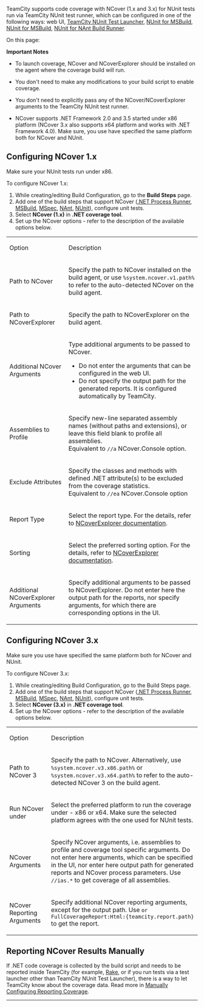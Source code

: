 [//]: # (title: NCover)
[//]: # (auxiliary-id: NCover)
TeamCity supports code coverage with NCover (1.x and 3.x) for NUnit tests run via TeamCity NUnit test runner, which can be configured in one of the following ways: web UI, [TeamCity NUnit Test Launcher](teamcity-nunit-test-launcher.md), [NUnit for MSBuild](nunit-for-msbuild.md), [NUnit for MSBuild](nunit-for-msbuild.md), [NUnit for NAnt Build Runner](nunit-for-nant-build-runner.md). 

On this page:

<tag-list of="chapter" mode="tree" depth="4"/>

__Important Notes__ 
	
* To launch coverage, NCover and NCoverExplorer should be installed on the agent where the coverage build will run.
	
* You don't need to make any modifications to your build script to enable coverage.
	
* You don't need to explicitly pass any of the NCover/NCoverExplorer arguments to the TeamCity NUnit test runner.
	
* NCover supports .NET Framework 2.0 and 3.5 started under x86 platform (NCover 3.x also supports x64 platform and works with .NET Framework 4.0). Make sure, you use have specified the same platform both for NCover and NUnit.


[//]: # (Internal note. Do not delete. "NCoverd221e55.txt")    

## Configuring NCover 1.x


Make sure your NUnit tests run under x86.

To configure NCover 1.x:

1. While creating/editing Build Configuration, go to the __Build Steps__ page.
2. Add one of the build steps that support NCover ([.NET Process Runner](net-process-runner.md), [MSBuild](msbuild.md), [MSpec](mspec.md), [NAnt](nant.md), [NUnit](nunit.md)), configure unit tests.
3. Select __NCover (1.x)__ in __.NET coverage tool__.
4. Set up the NCover options \- refer to the description of the available options below.


<table>
<tr>


<td>

 Option


</td>


<td>

Description


</td>
</tr>
<tr>


<td>

Path to NCover


</td>


<td>

Specify the path to NCover installed on the build agent, or use `%system.ncover.v1.path%` to refer to the auto\-detected NCover on the build agent.


</td>
</tr>
<tr>


<td>

Path to NCoverExplorer


</td>


<td>

Specify the path to NCoverExplorer on the build agent.


</td>
</tr>
<tr>


<td>

Additional NCover Arguments


</td>


<td>

Type additional arguments to be passed to NCover. 


<note>

* Do not enter the arguments that can be configured in the web UI.
* Do not specify the output path for the generated reports. It is configured automatically by TeamCity.
</note>


</td>
</tr>
<tr>


<td>

Assemblies to Profile


</td>


<td>

Specify new\-line separated assembly names (without paths and extensions), or leave this field blank to profile all assemblies.   
Equivalent to `//a` NCover.Console option.


</td>
</tr>
<tr>


<td>

 Exclude Attributes


</td>


<td>

Specify the classes and methods with defined .NET attribute(s) to be excluded from the coverage statistics.  
Equivalent to `//ea` NCover.Console option


</td>
</tr>
<tr>


<td>

 Report Type


</td>


<td>

Select the report type. For the details, refer to [NCoverExplorer documentation](http://docs.ncover.com/ref/2-0/ncoverexplorer-console/coverage-reporting#report).


</td>
</tr>
<tr>


<td>

 Sorting


</td>


<td>

Select the preferred sorting option. For the details, refer to [NCoverExplorer documentation](http://docs.ncover.com/ref/2-0/ncoverexplorer-console/coverage-reporting#sort).


</td>
</tr>
<tr>


<td>

Additional NCoverExplorer Arguments


</td>


<td>

Specify additional arguments to be passed to NCoverExplorer. Do not enter here the output path for the reports, nor specify arguments, for which there are corresponding options in the UI.


</td>
</tr>
</table>


## Configuring NCover 3.x


Make sure you use have specified the same platform both for NCover and NUnit.

To configure NCover 3.x:

1. While creating/editing Build Configuration, go to the Build Steps page.	
2. Add one of the build steps that support NCover ([.NET Process Runner](net-process-runner.md), [MSBuild](msbuild.md), [MSpec](mspec.md), [NAnt](nant.md), [NUnit](nunit.md)), configure unit tests.	
3. Select __NCover (3.x)__ in __.NET coverage tool__.
4. Set up the NCover options \- refer to the description of the available options below.




<table>
<tr>


<td>

Option


</td>


<td>

Description


</td>
</tr>
<tr>


<td>

Path to NCover 3


</td>


<td>

Specify the path to NCover. Alternatively, use `%system.ncover.v3.x86.path%` or `%system.ncover.v3.x64.path%` to refer to the auto\-detected NCover 3 on the build agent.


</td>
</tr>
<tr>


<td>

Run NCover under


</td>


<td>

Select the preferred platform to run the coverage under \- x86 or x64. Make sure the selected platform agrees with the one used for NUnit tests. 


</td>
</tr>
<tr>


<td>

NCover Arguments


</td>


<td>

Specify NCover arguments, i.e. assemblies to profile and coverage tool specific arguments. Do not enter here arguments, which can be specified in the UI, nor enter here output path for generated reports and NCover process parameters. Use `//ias.*` to get coverage of all assemblies.


</td>
</tr>
<tr>


<td>

NCover Reporting Arguments


</td>


<td>

Specify additional NCover reporting arguments, except for the output path. Use `or FullCoverageReport:Html:{teamcity.report.path}` to get the report.


</td>
</tr>
</table>


## Reporting NCover Results Manually

If .NET code coverage is collected by the build script and needs to be reported inside TeamCity (for example, [Rake](rake.md), or if you run tests via a test launcher other than TeamCity NUnit Test Launcher), there is a way to let TeamCity know about the coverage data. Read more in [Manually Configuring Reporting Coverage](manually-configuring-reporting-coverage.md).

__ __